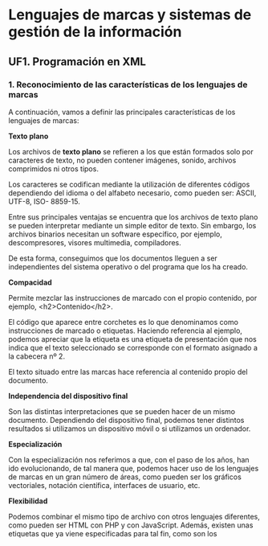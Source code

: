 # Lenguajes de marcas y sistemas de gestión de la información

## UF1. Programación en XML

### 1. Reconocimiento de las características de los lenguajes de marcas

A continuación, vamos a definir las principales características de los lenguajes de marcas:

**Texto plano**

Los archivos de **texto plano** se refieren a los que están formados solo por caracteres de texto, no pueden contener imágenes, sonido, archivos comprimidos ni otros tipos.

Los caracteres se codifican mediante la utilización de diferentes códigos dependiendo del idioma o del alfabeto necesario, como pueden ser: ASCII, UTF-8, ISO- 8859-15.

Entre sus principales ventajas se encuentra que los archivos de texto plano se pueden interpretar mediante un simple editor de texto. Sin embargo, los archivos binarios necesitan un software específico, por ejemplo, descompresores, visores multimedia, compiladores.

De esta forma, conseguimos que los documentos lleguen a ser independientes del sistema operativo o del programa que los ha creado.

**Compacidad**

Permite mezclar las instrucciones de marcado con el propio contenido, por ejemplo, \<h2>Contenido\</h2>\.

El código que aparece entre corchetes es lo que denominamos como instrucciones de marcado o etiquetas. Haciendo referencia al ejemplo, podemos apreciar que la etiqueta es una etiqueta de presentación que nos indica que el texto seleccionado se corresponde con el formato asignado a la cabecera nº 2.

El texto situado entre las marcas hace referencia al contenido propio del documento.

**Independencia del dispositivo final**

Son las distintas interpretaciones que se pueden hacer de un mismo documento. Dependiendo del dispositivo final, podemos tener distintos resultados si utilizamos un dispositivo móvil o si utilizamos un ordenador.

**Especialización**

Con la especialización nos referimos a que, con el paso de los años, han ido evolucionando, de tal manera que, podemos hacer uso de los lenguajes de marcas en un gran número de áreas, como pueden ser los gráficos vectoriales, notación científica, interfaces de usuario, etc.

**Flexibilidad**

Podemos combinar el mismo tipo de archivo con otros lenguajes diferentes, como pueden ser HTML con PHP y con JavaScript. Además, existen unas etiquetas que ya viene especificadas para tal fin, como son los <script>.
